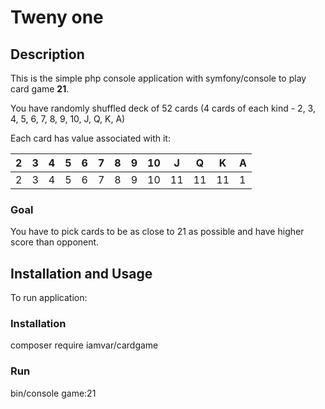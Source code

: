 # Tweny one

## Description

This is the simple php console application with symfony/console to play card game **21**.

You have randomly shuffled deck of 52 cards (4 cards of each kind - 2, 3, 4, 5, 6, 7, 8, 9, 10, J, Q, K, A)

Each card has value associated with it:

| 2 | 3 | 4 | 5 | 6 | 7 | 8 | 9 | 10 | J  | Q  | K  | A |
|---|---|---|---|---|---|---|---|----|----|----|----|---|
| 2 | 3 | 4 | 5 | 6 | 7 | 8 | 9 | 10 | 11 | 11 | 11 | 1 |

### Goal

You have to pick cards to be as close to 21 as possible and have higher score than opponent.

## Installation and Usage
To run application:

### Installation
composer require iamvar/cardgame

### Run
bin/console game:21